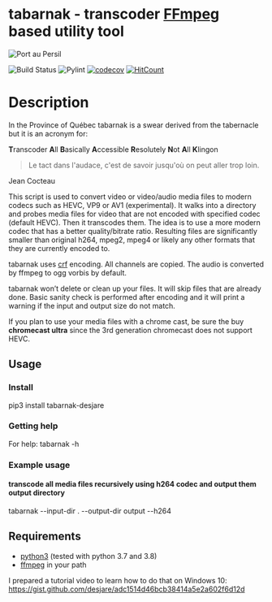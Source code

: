 # tabarnak - transcoder [FFmpeg](https://ffmpeg.org/) based utility tool
![Port au Persil](https://github.com/desjare/tabarnak/blob/main/.www/tabarnak.png?raw=true)

![Build Status](https://travis-ci.com/desjare/tabarnak.svg?branch=main)
![Pylint](https://github.com/desjare/tabarnak/workflows/Pylint/badge.svg)
[![codecov](https://codecov.io/gh/desjare/tabarnak/branch/main/graph/badge.svg?token=OTM2MYLPOM)](undefined)
[![HitCount](http://hits.dwyl.com/desjare/desjare/tabarnak.svg)](http://hits.dwyl.com/desjare/desjare/tabarnak)

# Description
In the Province of Québec tabarnak is a swear derived from the tabernacle but it is an acronym for:

**T**ranscoder **A**ll **B**asically **A**ccessible **R**esolutely **N**ot **A**ll **K**lingon

> Le tact dans l'audace, c'est de savoir jusqu'où on peut aller trop loin. 

Jean Cocteau

This script is used to convert video or video/audio media files to modern codecs such as HEVC, VP9 or AV1 (experimental). It walks into a directory and probes media files for video that are not encoded with specified codec (default HEVC). Then it transcodes them. The idea is to use a more modern codec that has a better quality/bitrate ratio. Resulting files are significantly smaller than original h264, mpeg2, mpeg4 or likely any other formats that they are currently encoded to.

tabarnak uses [crf](https://trac.ffmpeg.org/wiki/Encode/H.265) encoding. All channels are copied. The audio is converted by ffmpeg to ogg vorbis by default.

tabarnak won’t delete or clean up your files. It will skip files that are already done. Basic sanity check is performed after encoding and it will print a warning if the input and output size do not match.

If you plan to use your media files with a chrome cast, be sure the buy **chromecast ultra** since the 3rd generation chromecast does not support HEVC.

## Usage

### Install
pip3 install tabarnak-desjare

### Getting help
For help:
tabarnak -h

### Example usage

#### transcode all media files recursively using h264 codec and output them output directory 
tabarnak --input-dir . --output-dir output --h264

## Requirements
* [python3](https://www.python.org/) (tested with python 3.7 and 3.8)
* [ffmpeg](https://ffmpeg.org/) in your path

I prepared a tutorial video to learn how to do that on Windows 10:
https://gist.github.com/desjare/adc1514d46bcb38414a5e2a602f6d12d

